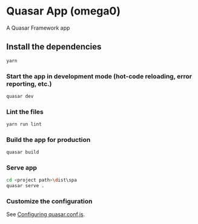 # Quasar App (omega0)

A Quasar Framework app

## Install the dependencies
```bash
yarn
```

### Start the app in development mode (hot-code reloading, error reporting, etc.)
```bash
quasar dev
```

### Lint the files
```bash
yarn run lint
```

### Build the app for production
```bash
quasar build
```


### Serve app
```bash
cd <project path>\dist\spa
quasar serve .
```

### Customize the configuration
See [Configuring quasar.conf.js](https://quasar.dev/quasar-cli/quasar-conf-js).
